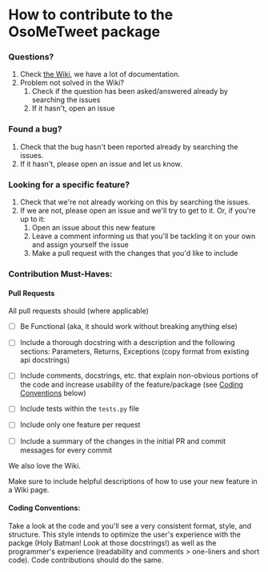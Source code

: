 # How to contribute to the OsoMeTweet package

### Questions?
1. Check [the Wiki](https://github.com/osome-iu/osometweet/wiki), we have a lot of documentation.
2. Problem not solved in the Wiki?
    1. Check if the question has been asked/answered already by searching the issues
    2. If it hasn't, open an issue

### Found a bug?
1. Check that the bug hasn't been reported already by searching the issues.
2. If it hasn't, please open an issue and let us know.

### Looking for a specific feature?
1. Check that we're not already working on this by searching the issues.
2. If we are not, please open an issue and we'll try to get to it. Or, if you're up to it:
    1. Open an issue about this new feature
    2. Leave a comment informing us that you'll be tackling it on your own and assign yourself the issue
    3. Make a pull request with the changes that you'd like to include

### Contribution Must-Haves:
#### Pull Requests
All pull requests should (where applicable)
- [ ] Be Functional (aka, it should work without breaking anything else)
- [ ] Include a thorough docstring with a description and the following sections: Parameters, Returns, Exceptions (copy format from existing api docstrings)
- [ ] Include comments, docstrings, etc. that explain non-obvious portions of the code and increase usability of the feature/package (see [Coding Conventions](#coding-conventions) below)
- [ ] Include tests within the `tests.py` file
- [ ] Include only one feature per request
- [ ] Include a summary of the changes in the initial PR and commit messages for every commit


We also love the Wiki. 

Make sure to include helpful descriptions of how to use your new feature in a Wiki page.

#### Coding Conventions:
Take a look at the code and you'll see a very consistent format, style, and structure. This style intends to optimize the user's experience with the packge (Holy Batman! Look at those docstrings!) as well as the programmer's experience (readability and comments > one-liners and short code). Code contributions should do the same.

